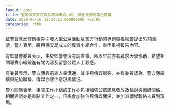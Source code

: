 ```yaml
---
layout: post
title: 監警會冀警方與保安局專責小組　跟進反修例報告建議
date: 2020-06-16 19:24:13.000000000 +08:00
categories: rthk
---
```


監警會就反修例事件引發大型公眾活動及警方行動的專題審視報告提出52項建議，警方表示，將與保安局成立的專責小組合作，重申重視報告內容。

有監警會委員表示，由於監警會沒有調查權，所以早前亦有尋求大學協助，希望相關專責小組跟進有關內容及留意公眾人士觀感。

有委員表示，警方應與前線人員溝通，減少與傳媒衝突，亦有委員認為，警方應繼續與記協聯繫，傳媒亦應注意現場情況。

警方回應表示，相關工作小組的工作亦包括加強公眾訊息發放及檢討與團媒關係，相關建議亦是重點工作之一，日後會加強注與傳媒關係，並加派傳媒聯絡人員到現場。

